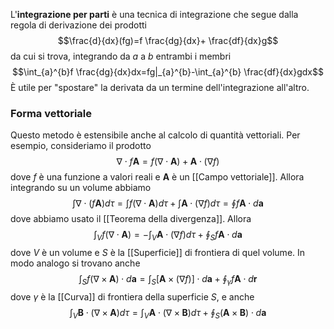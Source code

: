 L'**integrazione per parti** è una tecnica di integrazione che segue dalla regola di derivazione dei prodotti
$$\frac{d}{dx}(fg)=f \frac{dg}{dx}+ \frac{df}{dx}g$$
da cui si trova, integrando da $a$ a $b$ entrambi i membri
$$\int_{a}^{b}f \frac{dg}{dx}dx=fg|_{a}^{b}-\int_{a}^{b} \frac{df}{dx}gdx$$
È utile per "spostare" la derivata da un termine dell'integrazione all'altro.
### Forma vettoriale
Questo metodo è estensibile anche al calcolo di quantità vettoriali. Per esempio, consideriamo il prodotto
$$\nabla\cdot f\mathbf{A}=f(\nabla\cdot\mathbf{A})+\mathbf{A}\cdot(\nabla f)$$
dove $f$ è una funzione a valori reali e $\mathbf{A}$ è un [[Campo vettoriale]]. Allora integrando su un volume abbiamo
$$\int \nabla\cdot(f\mathbf{A})d\tau=\int f(\nabla\cdot\mathbf{A})d\tau+\int\mathbf{A}\cdot(\nabla f)d\tau=\oint f\mathbf{A}\cdot d\mathbf{a}$$
dove abbiamo usato il [[Teorema della divergenza]]. Allora
$$\int_{V}f(\nabla\cdot\mathbf{A})=-\int_{V}\mathbf{A}\cdot(\nabla f)d\tau+\oint_{S}f\mathbf{A}\cdot d\mathbf{a}$$
dove $V$ è un volume e $S$ è la [[Superficie]] di frontiera di quel volume. In modo analogo si trovano anche
$$\int_{S}f(\nabla\times\mathbf{A})\cdot d\mathbf{a}=\int_{S}[\mathbf{A}\times(\nabla f)]\cdot d\mathbf{a}+\oint_{\gamma}f\mathbf{A}\cdot d\mathbf{r}$$
dove $\gamma$ è la [[Curva]] di frontiera della superficie $S$, e anche
$$\int_{V}\mathbf{B}\cdot(\nabla\times\mathbf{A})d\tau=\int_{V}\mathbf{A}\cdot(\nabla\times\mathbf{B})d\tau+\oint_{S}(\mathbf{A}\times\mathbf{B})\cdot d\mathbf{a}$$
